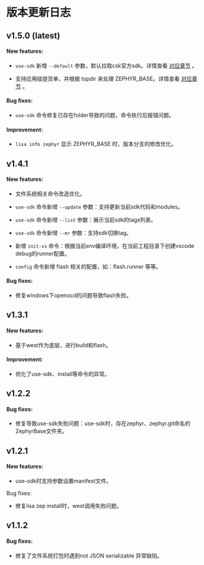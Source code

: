 # 版本更新日志

## v1.5.0 (latest)

#### New features:

* `use-sdk` 新增 `--default` 参数，默认拉取csk官方sdk。详情查看 [对应章节](sdk_command#远端获取) 。

* 支持应用级提货单，并根据 topdir 来处理 ZEPHYR_BASE。详情查看 [对应章节](application_project) 。

#### Bug fixes:

* `use-sdk` 命令修复已存在folder导致的问题，命令执行后报错问题。

#### Improvement:

* `lisa info zephyr` 显示 ZEPHYR_BASE 时，版本分支的修改优化。

## v1.4.1

#### New features:


* 文件系统相关命令改造优化。


* `use-sdk` 命令新增 `--update` 参数：支持更新当前sdk代码和modules。


* `use-sdk` 命令新增 `--list` 参数：展示当前sdk的tags列表。


* `use-sdk` 命令新增 `--mr` 参数：支持sdk切换tag。


* 新增 `init-vs` 命令：根据当前env编译环境，在当前工程目录下创建vscode debug的runner配置。


* `config` 命令新增 flash 相关的配置，如：flash.runner 等等。

#### Bug fixes:


* 修复windows下openocd的问题导致flash失败。

## v1.3.1

#### New features:


* 基于west作为底层，进行build和flash。

#### Improvement:


* 优化了use-sdk、install等命令的异常。

## v1.2.2

#### Bug fixes:


* 修复导致use-sdk失败问题：use-sdk时，存在zephyr、zephyr.git命名的ZephyrBase文件夹。

## v1.2.1

#### New features:


* use-sdk时支持参数设置manifest文件。

Bug fixes:


* 修复lisa zep install时，west调用失败问题。

## v1.1.2

#### Bug fixes:


* 修复了文件系统打包时遇到not JSON serializable 异常缺陷。
